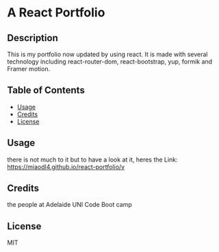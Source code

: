 # A React Portfolio 
## Description

This is my portfolio now updated by using react.
It is made with several technology including react-router-dom, react-bootstrap, yup, formik and Framer motion.

## Table of Contents


- [Usage](#usage)
- [Credits](#credits)
- [License](#license)


## Usage

there is not much to it but to have a look at it, heres the Link: https://miaodl4.github.io/react-portfolio/v

## Credits

the people at Adelaide UNI Code Boot camp

## License
MIT

